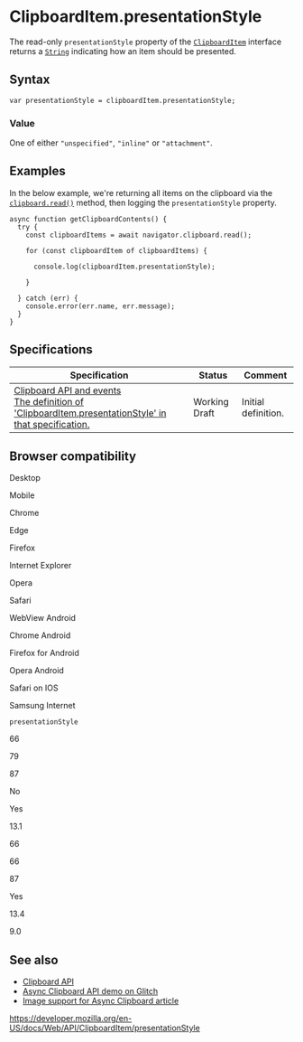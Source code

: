# ClipboardItem.presentationStyle

The read-only `presentationStyle` property of the [`ClipboardItem`](../clipboarditem) interface returns a [`String`](https://developer.mozilla.org/en-US/docs/Web/JavaScript/Reference/Global_Objects/String) indicating how an item should be presented.

## Syntax

    var presentationStyle = clipboardItem.presentationStyle;

### Value

One of either `"unspecified"`, `"inline"` or `"attachment"`.

## Examples

In the below example, we're returning all items on the clipboard via the [`clipboard.read()`](../clipboard/read) method, then logging the `presentationStyle` property.

    async function getClipboardContents() {
      try {
        const clipboardItems = await navigator.clipboard.read();

        for (const clipboardItem of clipboardItems) {

          console.log(clipboardItem.presentationStyle);

        }

      } catch (err) {
        console.error(err.name, err.message);
      }
    }

## Specifications

<table><thead><tr class="header"><th>Specification</th><th>Status</th><th>Comment</th></tr></thead><tbody><tr class="odd"><td><a href="https://w3c.github.io/clipboard-apis/#dom-clipboarditem-presentationstyle">Clipboard API and events<br />
<span class="small">The definition of 'ClipboardItem.presentationStyle' in that specification.</span></a></td><td><span class="spec-wd">Working Draft</span></td><td>Initial definition.</td></tr></tbody></table>

## Browser compatibility

Desktop

Mobile

Chrome

Edge

Firefox

Internet Explorer

Opera

Safari

WebView Android

Chrome Android

Firefox for Android

Opera Android

Safari on IOS

Samsung Internet

`presentationStyle`

66

79

87

No

Yes

13.1

66

66

87

Yes

13.4

9.0

## See also

- [Clipboard API](../clipboard_api)
- [Async Clipboard API demo on Glitch](https://async-clipboard-api.glitch.me/)
- [Image support for Async Clipboard article](https://web.dev/image-support-for-async-clipboard/)

<a href="https://developer.mozilla.org/en-US/docs/Web/API/ClipboardItem/presentationStyle" class="_attribution-link">https://developer.mozilla.org/en-US/docs/Web/API/ClipboardItem/presentationStyle</a>
